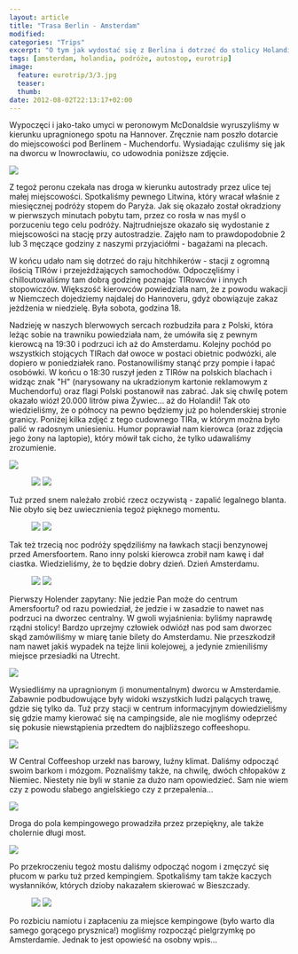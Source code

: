 ```yaml
---
layout: article
title: "Trasa Berlin - Amsterdam"
modified:
categories: "Trips"
excerpt: "O tym jak wydostać się z Berlina i dotrzeć do stolicy Holandii."
tags: [amsterdam, holandia, podróże, autostop, eurotrip]
image:
  feature: eurotrip/3/3.jpg
  teaser:
  thumb:
date: 2012-08-02T22:13:17+02:00
---
```


Wypoczęci i jako-tako umyci w peronowym McDonaldsie wyruszyliśmy w kierunku upragnionego spotu na Hannover. Zręcznie nam poszło dotarcie do miejscowości pod Berlinem - Muchendorfu. Wysiadając czuliśmy się jak na dworcu w Inowrocławiu, co udowodnia poniższe zdjęcie.

<img src="http://nikodamn.github.io/images/eurotrip/3/1.jpg">

Z tegoż peronu czekała nas droga w kierunku autostrady przez ulice tej małej miejscowości. Spotkaliśmy pewnego Litwina, który wracał właśnie z miesięcznej podróży stopem do Paryża. Jak się okazało został okradziony w pierwszych minutach pobytu tam, przez co rosła w nas myśl o porzuceniu tego celu podróży. Najtrudniejsze okazało się wydostanie z miejscowości na stację przy autostradzie. Zajęło nam to prawdopodobnie 2 lub 3 męczące godziny z naszymi przyjaciółmi - bagażami na plecach.

W końcu udało nam się dotrzeć do raju hitchhikerów - stacji z ogromną ilością TIRów i przejeżdżających samochodów. Odpoczęliśmy i chilloutowaliśmy tam dobrą godzinę poznając TIRowców i innych stopowiczów. Większość kierowców powiedziała nam, że z powodu wakacji w Niemczech dojedziemy najdalej do Hannoveru, gdyż obowiązuje zakaz jeżdżenia w niedzielę. Była sobota, godzina 18.

Nadzieję w naszych blerwowych sercach rozbudziła para z Polski, która leżąc sobie na trawniku powiedziała nam, że umówiła się z pewnym kierowcą na 19:30 i podrzuci ich aż do Amsterdamu. Kolejny pochód po wszystkich stojących TIRach dał owoce w postaci obietnic podwózki, ale dopiero w poniedziałek rano. Postanowiliśmy stanąć przy pompie i łapać osobówki. W końcu o 18:30 ruszył jeden z TIRów na polskich blachach i widząc znak "H" (narysowany na ukradzionym kartonie reklamowym z Muchendorfu) oraz flagi Polski postanowił nas zabrać. Jak się chwilę potem okazało wiózł 20.000 litrów piwa Żywiec... aż do Holandii! Tak oto wiedzieliśmy, że o północy na pewno będziemy już po holenderskiej stronie granicy. Poniżej kilka zdjęć z tego cudownego TIRa, w którym można było palić w radosnym uniesieniu. Humor poprawiał nam kierowca (oraz zdjęcia jego żony na laptopie), który mówił tak cicho, że tylko udawaliśmy zrozumienie.

<img src="http://nikodamn.github.io/images/eurotrip/3/3.jpg">

<figure class="half">
<img src="http://nikodamn.github.io/images/eurotrip/3/2.jpg">
<img src="http://nikodamn.github.io/images/eurotrip/3/4.jpg">
</figure>

Tuż przed snem należało zrobić rzecz oczywistą - zapalić legalnego blanta. Nie obyło się bez uwiecznienia tegoż pięknego momentu.

<figure class="half">
<img src="http://nikodamn.github.io/images/eurotrip/3/5.jpg">
<img src="http://nikodamn.github.io/images/eurotrip/3/6.jpg">
</figure>

Tak też trzecią noc podróży spędziliśmy na ławkach stacji benzynowej przed Amersfoortem. Rano inny polski kierowca zrobił nam kawę i dał ciastka. Wiedzieliśmy, że to będzie dobry dzień. Dzień Amsterdamu.

<figure class="half">
<img src="http://nikodamn.github.io/images/eurotrip/3/7.jpg">
<img src="http://nikodamn.github.io/images/eurotrip/3/8.jpg">
</figure>

Pierwszy Holender zapytany: Nie jedzie Pan może do centrum Amersfoortu? od razu powiedział, że jedzie i w zasadzie to nawet nas podrzuci na dworzec centralny. W gwoli wyjaśnienia: byliśmy naprawdę rządni stolicy! Bardzo uprzejmy człowiek odwiózł nas pod sam dworzec skąd zamówiliśmy w miarę tanie bilety do Amsterdamu. Nie przeszkodził nam nawet jakiś wypadek na tejże linii kolejowej, a jedynie zmieniliśmy miejsce przesiadki na Utrecht.

<img src="http://nikodamn.github.io/images/eurotrip/3/9.jpg">

Wysiedliśmy na upragnionym (i monumentalnym) dworcu w Amsterdamie. Zabawnie podbudowujące były widoki wszystkich ludzi palących trawę, gdzie się tylko da. Tuż przy stacji w centrum informacyjnym dowiedzieliśmy się gdzie mamy kierować się na campingside, ale nie mogliśmy odeprzeć się pokusie niewstąpienia przedtem do najbliższego coffeeshopu.

<img src="http://nikodamn.github.io/images/eurotrip/3/10.jpg">

W Central Coffeeshop urzekł nas barowy, luźny klimat. Daliśmy odpocząć swoim barkom i mózgom. Poznaliśmy także, na chwilę, dwóch chłopaków z Niemiec. Niestety nie byli w stanie za dużo nam opowiedzieć. Sam nie wiem czy z powodu słabego angielskiego czy z przepalenia...

<img src="http://nikodamn.github.io/images/eurotrip/3/11.jpg">

Droga do pola kempingowego prowadziła przez przepiękny, ale także cholernie długi most.

<img src="http://nikodamn.github.io/images/eurotrip/3/12.jpg">

Po przekroczeniu tegoż mostu daliśmy odpocząć nogom i zmęczyć się płucom w parku tuż przed kempingiem. Spotkaliśmy tam także kaczych wysłanników, których dzioby nakazałem skierować w Bieszczady.

<figure class="half">
<img src="http://nikodamn.github.io/images/eurotrip/3/13.jpg">
<img src="http://nikodamn.github.io/images/eurotrip/3/14.jpg">
</figure>

Po rozbiciu namiotu i zapłaceniu za miejsce kempingowe (było warto dla samego gorącego prysznica!) mogliśmy rozpocząć pielgrzymkę po Amsterdamie. Jednak to jest opowieść na osobny wpis...